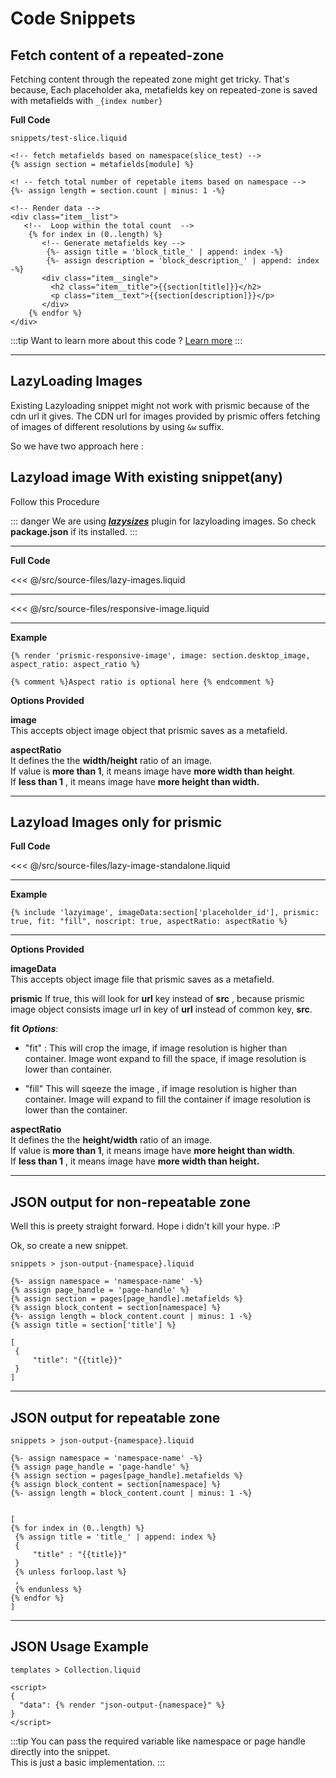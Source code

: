 # Code Snippets

## Fetch content of a repeated-zone

Fetching content through the repeated zone might get tricky. That's because, 
Each placeholder aka, metafields key on repeated-zone is saved with metafields with  ```_{index number}```

 **Full Code**

```
snippets/test-slice.liquid

<!-- fetch metafields based on namespace(slice_test) -->
{% assign section = metafields[module] %} 

<! -- fetch total number of repetable items based on namespace -->
{%- assign length = section.count | minus: 1 -%}

<!-- Render data -->
<div class="item__list">
   <!--  Loop within the total count  -->
    {% for index in (0..length) %}
       <!-- Generate metafields key -->
        {%- assign title = 'block_title_' | append: index -%} 
        {%- assign description = 'block_description_' | append: index -%}
       <div class="item__single">
         <h2 class="item__title">{{section[title]}}</h2> 
         <p class="item__text">{{section[description]}}</p>
       </div>
    {% endfor %}
</div>
```

:::tip 
Want to learn more about this code ? <a href="./code-snippets/fetch-repeated-items.html" class="green-link">Learn more</a>
::: 
<div class="block-space"></div>

---- 

## LazyLoading Images

Existing Lazyloading snippet might not work with prismic because of the cdn url it gives.
The CDN url for images provided by prismic offers fetching of images of different resolutions by using 
```&w``` suffix.

So we have two approach here : 

## Lazyload image With existing snippet(any)

Follow this Procedure

::: danger 
We are using <a href="https://www.npmjs.com/package/lazysizes">***lazysizes***</a> plugin for lazyloading images. So check **package.json** if its installed.
:::

<div class="block-space"></div>

----

**Full Code**

<SourceCode>
<<< @/src/source-files/lazy-images.liquid
</SourceCode>
<div class="block-space"></div>

----

<SourceCode>
<<< @/src/source-files/responsive-image.liquid
</SourceCode>
<div class="block-space"></div>

----


**Example**
```
{% render 'prismic-responsive-image', image: section.desktop_image, aspect_ratio: aspect_ratio %}

{% comment %}Aspect ratio is optional here {% endcomment %}
```
**Options Provided**

**image**  
This accepts object image object that prismic saves as a metafield.

**aspectRatio**  
It defines the the **width/height** ratio of an image.   
If value is **more than 1**, it means image have **more width than height**.  
If **less than 1** , it means image have **more height than width.**  


<div class="block-space"></div>

----


## Lazyload Images only for prismic


**Full Code**

<SourceCode>
<<< @/src/source-files/lazy-image-standalone.liquid
</SourceCode>
<div class="block-space"></div>

----

**Example**
```
{% include 'lazyimage', imageData:section['placeholder_id'], prismic: true, fit: "fill", noscript: true, aspectRatio: aspectRatio %}
```

<div class="block-space"></div>

----


**Options Provided**

**imageData**  
This accepts object image file that prismic saves as a metafield.

**prismic**
If true, this will look for **url** key instead of **src** , because prismic image object consists image url in key of **url** instead of common key, **src**. 

**fit**
***Options***: 
- "fit" : 
 This will crop the image, if image resolution is higher than container. 
 Image wont expand to fill the space, if  image resolution is lower than container.

- "fill"
  This will sqeeze the image , if image resolution is higher than container.
  Image will expand to fill the container if image resolution is lower than the container.

**aspectRatio**  
It defines the the **height/width** ratio of an image.   
If value is **more than 1**, it means image have **more height than width**.  
If **less than 1** , it means image have **more width than height.**  

<div class="block-space"></div>

----

<div class="block-space"></div>

## JSON output for non-repeatable zone

Well this is preety straight forward. Hope i didn't kill your hype. :P 

Ok, so create a new snippet. 


```
snippets > json-output-{namespace}.liquid

{%- assign namespace = 'namespace-name' -%}
{% assign page_handle = 'page-handle' %}
{% assign section = pages[page_handle].metafields %}
{% assign block_content = section[namespace] %}
{%- assign length = block_content.count | minus: 1 -%}
{% assign title = section['title'] %}

[
 {
     "title": "{{title}}"
 }
]
```
<div class="block-space"></div>

----

<div class="block-space"></div>


## JSON output for repeatable zone


```
snippets > json-output-{namespace}.liquid

{%- assign namespace = 'namespace-name' -%}
{% assign page_handle = 'page-handle' %}
{% assign section = pages[page_handle].metafields %}
{% assign block_content = section[namespace] %}
{%- assign length = block_content.count | minus: 1 -%}


[
{% for index in (0..length) %}
 {% assign title = 'title_' | append: index %}
 {
     "title" : "{{title}}"
 }
 {% unless forloop.last %}
 ,
 {% endunless %}
{% endfor %}
]
```

<div class="block-space"></div>

----


## JSON Usage Example 

```
templates > Collection.liquid

<script>
{
  "data": {% render "json-output-{namespace}" %}
}
</script>
```

:::tip 
You can pass the required variable like namespace or page handle directly into the snippet.   
This is just a basic implementation.
:::